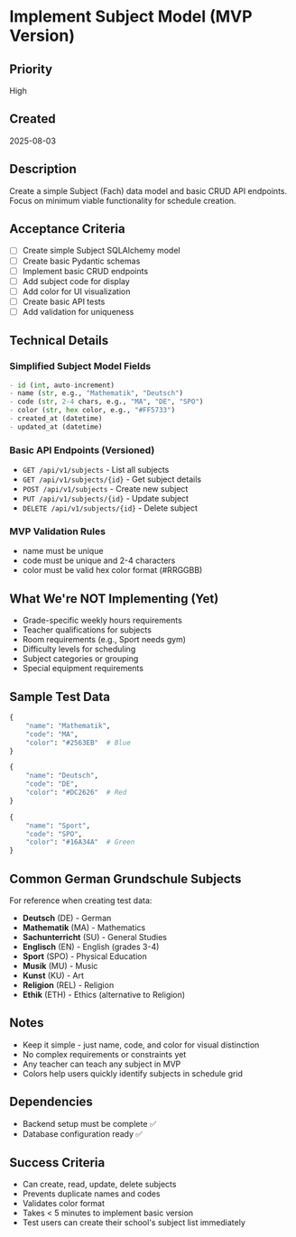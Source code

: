 # Implement Subject Model (MVP Version)

## Priority
High

## Created
2025-08-03

## Description
Create a simple Subject (Fach) data model and basic CRUD API endpoints. Focus on minimum viable functionality for schedule creation.

## Acceptance Criteria
- [ ] Create simple Subject SQLAlchemy model
- [ ] Create basic Pydantic schemas
- [ ] Implement basic CRUD endpoints
- [ ] Add subject code for display
- [ ] Add color for UI visualization
- [ ] Create basic API tests
- [ ] Add validation for uniqueness

## Technical Details

### Simplified Subject Model Fields
```python
- id (int, auto-increment)
- name (str, e.g., "Mathematik", "Deutsch")
- code (str, 2-4 chars, e.g., "MA", "DE", "SPO")
- color (str, hex color, e.g., "#FF5733")
- created_at (datetime)
- updated_at (datetime)
```

### Basic API Endpoints (Versioned)
- `GET /api/v1/subjects` - List all subjects
- `GET /api/v1/subjects/{id}` - Get subject details
- `POST /api/v1/subjects` - Create new subject
- `PUT /api/v1/subjects/{id}` - Update subject
- `DELETE /api/v1/subjects/{id}` - Delete subject

### MVP Validation Rules
- name must be unique
- code must be unique and 2-4 characters
- color must be valid hex color format (#RRGGBB)

## What We're NOT Implementing (Yet)
- Grade-specific weekly hours requirements
- Teacher qualifications for subjects
- Room requirements (e.g., Sport needs gym)
- Difficulty levels for scheduling
- Subject categories or grouping
- Special equipment requirements

## Sample Test Data
```python
{
    "name": "Mathematik",
    "code": "MA",
    "color": "#2563EB"  # Blue
}

{
    "name": "Deutsch", 
    "code": "DE",
    "color": "#DC2626"  # Red
}

{
    "name": "Sport",
    "code": "SPO", 
    "color": "#16A34A"  # Green
}
```

## Common German Grundschule Subjects
For reference when creating test data:
- **Deutsch** (DE) - German
- **Mathematik** (MA) - Mathematics  
- **Sachunterricht** (SU) - General Studies
- **Englisch** (EN) - English (grades 3-4)
- **Sport** (SPO) - Physical Education
- **Musik** (MU) - Music
- **Kunst** (KU) - Art
- **Religion** (REL) - Religion
- **Ethik** (ETH) - Ethics (alternative to Religion)

## Notes
- Keep it simple - just name, code, and color for visual distinction
- No complex requirements or constraints yet
- Any teacher can teach any subject in MVP
- Colors help users quickly identify subjects in schedule grid

## Dependencies
- Backend setup must be complete ✅
- Database configuration ready ✅

## Success Criteria
- Can create, read, update, delete subjects
- Prevents duplicate names and codes
- Validates color format
- Takes < 5 minutes to implement basic version
- Test users can create their school's subject list immediately

